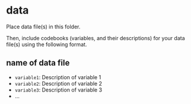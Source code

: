 # data
Place data file(s) in this folder.

Then, include codebooks (variables, and their descriptions) for your data file(s)
using the following format.

## name of data file

- `variable1`: Description of variable 1
- `variable2`: Description of variable 2
- `variable3`: Description of variable 3
- ...
